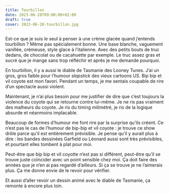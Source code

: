```yaml
---
title: Tourbillon
date: 2023-06-28T09:00:00+02:00
draft: true
cover: 2023-06-28-tourbillon.jpg
---
```

Est-ce que je suis le seul à penser à une crème glacée quand j’entends tourbillon ? Même pas spécialement bonne. Une base blanche, vaguement vanillée, crémeuse, style glace à l’italienne. Avec des petits bouts de truc dedans, de chocolat ou de cacahuette par exemple. Le truc assez gras et sucré que je mange sans trop réfléchir et après je me demande pourquoi.

En tourbillon, il y a aussi le diable de Tasmanie des Looney Tunes. J’ai un gros, gros faible pour l’humour _slapstick_ des vieux cartoons US. Bip bip et vil coyote est mon favori. Pendant un temps, je me sentais coupable de rire d’un spectacle aussi violent.

Maintenant, je n’ai plus besoin pour me justifier de dire que c’est toujours la violence du coyote qui se retourne contre lui-même. Je ne ris pas vraiment des malheurs du coyote. Je ris du timing milimétré, je ris de la logique absurde et néanmoins implacable.

Beaucoup de formes d’humour me font rire par la surprise qu’ils créent. Ce n’est pas le cas de l’humour de bip-bip et vil coyote : je trouve ce show drôle parce qu’il est entièrement prévisible. Je pense qu’il y aurait plus à dire : les bandes dessinées Garfield ou Léonard aussi sont très prévisibles, et pourtant elles tombent à plat pour moi.

Peut-être que bip bip et vil coyotte n’est pas si différent, peut-être qu’il se trouve juste coïncider avec un point sensible chez moi. Ça doit faire des années que je n’en ai pas regardé d’ailleurs. Si ça se trouve je ne l’aimerais plus. Ça me donne envie de le revoir pour vérifier.

Et aussi d’aller revoir un dessin animé avec le diable de Tasmanie, ça remonte à encore plus loin.
